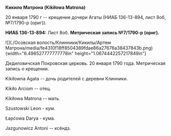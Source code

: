 **Кикило Матрона (Kikiłowa Matrona)**

20 января 1790 г -- крещение дочери Агаты (НИАБ 136-13-894, лист 8об,
№7/1790-р (ориг)).

**НИАБ 136-13-894:** Лист 8об. **Метрическая запись №7/1790-р (ориг).**

![](./Осовская волость/Клинники/Кикилы/Артем Матрона/media/fe4310f18ff8504389fdae86a27676a38437843b.png){width="6.496527777777778in"
height="1.0674442257217849in"}

Дедиловичская Покровская церковь. 20 января 1790 года. Метрическая
запись о крещении.

Kikiłowna Agata -- дочь родителей с деревни Клинники.

Kikiło Arciom -- отец.

Kikiłowa Matrona -- мать.

Szustowski Leon - кум.

Łapćowa Darya - кума.

Jazgunowicz Antoni -- ксёндз.
